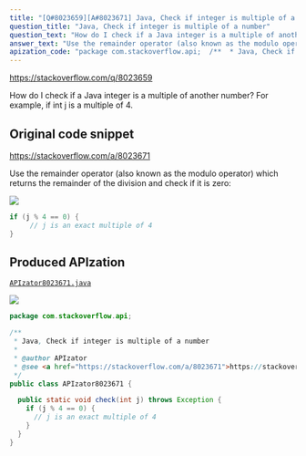 ```yaml
---
title: "[Q#8023659][A#8023671] Java, Check if integer is multiple of a number"
question_title: "Java, Check if integer is multiple of a number"
question_text: "How do I check if a Java integer is a multiple of another number?  For example, if int j is a multiple of 4."
answer_text: "Use the remainder operator (also known as the modulo operator) which returns the remainder of the division and check if it is zero:"
apization_code: "package com.stackoverflow.api;  /**  * Java, Check if integer is multiple of a number  *  * @author APIzator  * @see <a href=\"https://stackoverflow.com/a/8023671\">https://stackoverflow.com/a/8023671</a>  */ public class APIzator8023671 {    public static void check(int j) throws Exception {     if (j % 4 == 0) {       // j is an exact multiple of 4     }   } }"
---
```


https://stackoverflow.com/q/8023659

How do I check if a Java integer is a multiple of another number?  For example, if int j is a multiple of 4.



## Original code snippet

https://stackoverflow.com/a/8023671

Use the remainder operator (also known as the modulo operator) which returns the remainder of the division and check if it is zero:

<div class="code-logo"><img src="/stackoverflow.png" /></div>

```java
if (j % 4 == 0) {
     // j is an exact multiple of 4
}
```

## Produced APIzation

[`APIzator8023671.java`](https://github.com/blind-papers/apization-temp-data/raw/main/search/APIzator8023671.java)

<div class="code-logo"><img src="/apizator.png" /></div>

```java
package com.stackoverflow.api;

/**
 * Java, Check if integer is multiple of a number
 *
 * @author APIzator
 * @see <a href="https://stackoverflow.com/a/8023671">https://stackoverflow.com/a/8023671</a>
 */
public class APIzator8023671 {

  public static void check(int j) throws Exception {
    if (j % 4 == 0) {
      // j is an exact multiple of 4
    }
  }
}

```